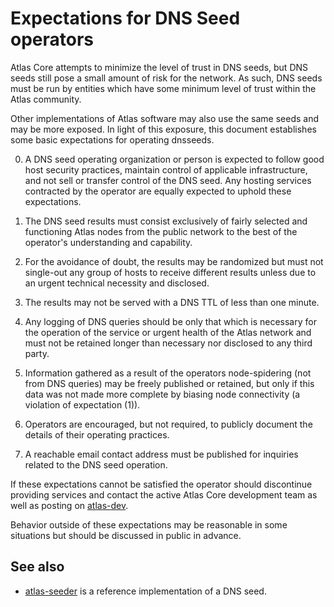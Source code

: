 Expectations for DNS Seed operators
====================================

Atlas Core attempts to minimize the level of trust in DNS seeds,
but DNS seeds still pose a small amount of risk for the network.
As such, DNS seeds must be run by entities which have some minimum
level of trust within the Atlas community.

Other implementations of Atlas software may also use the same
seeds and may be more exposed. In light of this exposure, this
document establishes some basic expectations for operating dnsseeds.

0. A DNS seed operating organization or person is expected to follow good
host security practices, maintain control of applicable infrastructure,
and not sell or transfer control of the DNS seed. Any hosting services
contracted by the operator are equally expected to uphold these expectations.

1. The DNS seed results must consist exclusively of fairly selected and
functioning Atlas nodes from the public network to the best of the
operator's understanding and capability.

2. For the avoidance of doubt, the results may be randomized but must not
single-out any group of hosts to receive different results unless due to an
urgent technical necessity and disclosed.

3. The results may not be served with a DNS TTL of less than one minute.

4. Any logging of DNS queries should be only that which is necessary
for the operation of the service or urgent health of the Atlas
network and must not be retained longer than necessary nor disclosed
to any third party.

5. Information gathered as a result of the operators node-spidering
(not from DNS queries) may be freely published or retained, but only
if this data was not made more complete by biasing node connectivity
(a violation of expectation (1)).

6. Operators are encouraged, but not required, to publicly document the
details of their operating practices.

7. A reachable email contact address must be published for inquiries
related to the DNS seed operation.

If these expectations cannot be satisfied the operator should
discontinue providing services and contact the active Atlas
Core development team as well as posting on
[atlas-dev](https://lists.linuxfoundation.org/mailman/listinfo/atlas-dev).

Behavior outside of these expectations may be reasonable in some
situations but should be discussed in public in advance.

See also
----------
- [atlas-seeder](https://github.com/sipa/atlas-seeder) is a reference implementation of a DNS seed.
